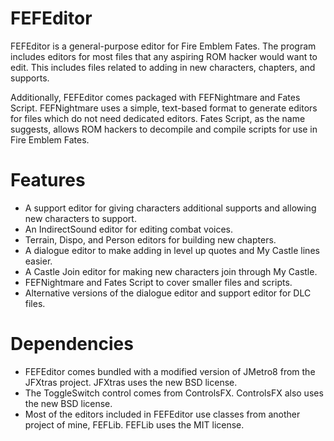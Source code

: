 # FEFEditor
FEFEditor is a general-purpose editor for Fire Emblem Fates. The program includes editors for most files that any aspiring ROM hacker would want to edit. This includes files related to adding in new characters, chapters, and supports.

Additionally, FEFEditor comes packaged with FEFNightmare and Fates Script. FEFNightmare uses a simple, text-based format to generate editors for files which do not need dedicated editors. Fates Script, as the name suggests, allows ROM hackers to decompile and compile scripts for use in Fire Emblem Fates.

# Features
- A support editor for giving characters additional supports and allowing new characters to support.
- An IndirectSound editor for editing combat voices.
- Terrain, Dispo, and Person editors for building new chapters.
- A dialogue editor to make adding in level up quotes and My Castle lines easier.
- A Castle Join editor for making new characters join through My Castle.
- FEFNightmare and Fates Script to cover smaller files and scripts.
- Alternative versions of the dialogue editor and support editor for DLC files.

# Dependencies
- FEFEditor comes bundled with a modified version of JMetro8 from the JFXtras project. JFXtras uses the new BSD license.
- The ToggleSwitch control comes from ControlsFX. ControlsFX also uses the new BSD license.
- Most of the editors included in FEFEditor use classes from another project of mine, FEFLib. FEFLib uses the MIT license.
